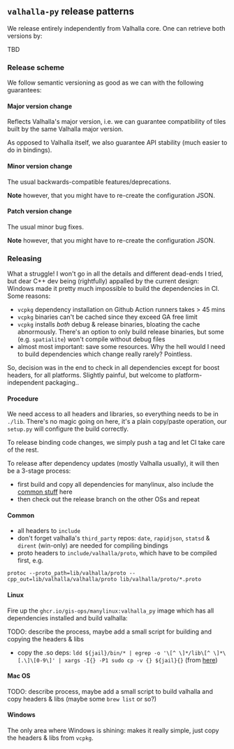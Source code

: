 ## `valhalla-py` release patterns

We release entirely independently from Valhalla core. One can retrieve both versions by:

TBD

### Release scheme

We follow semantic versioning as good as we can with the following guarantees:

#### Major version change

Reflects Valhalla's major version, i.e. we can guarantee compatibility of tiles built by the same Valhalla major version.

As opposed to Valhalla itself, we also guarantee API stability (much easier to do in bindings).

#### Minor version change

The usual backwards-compatible features/deprecations.

**Note** however, that you might have to re-create the configuration JSON.

#### Patch version change

The usual minor bug fixes.

**Note** however, that you might have to re-create the configuration JSON.

### Releasing

What a struggle! I won't go in all the details and different dead-ends I tried, but dear C++ dev being (rightfully) appalled by the current design: Windows made it pretty much impossible to build the dependencies in CI. Some reasons:
- `vcpkg` dependency installation on Github Action runners takes > 45 mins
- `vcpkg` binaries can't be cached since they exceed GA free limit
- `vcpkg` installs _both_ debug & release binaries, bloating the cache abnormously. There's an option to only build release binaries, but some (e.g. `spatialite`) won't compile without debug files
- almost most important: save some resources. Why the hell would I need to build dependencies which change really rarely? Pointless.

So, decision was in the end to check in all dependencies except for boost headers, for all platforms. Slightly painful, but welcome to platform-independent packaging..

#### Procedure

We need access to all headers and libraries, so everything needs to be in `./lib`. There's no magic going on here, it's a plain copy/paste operation, our `setup.py` will configure the build correctly.

To release binding code changes, we simply push a tag and let CI take care of the rest.

To release after dependency updates (mostly Valhalla usually), it will then be a 3-stage process:
- first build and copy all dependencies for manylinux, also include the [common stuff](#common) here
- then check out the release branch on the other OSs and repeat

#### Common

- all headers to `include`
- don't forget valhalla's `third_party` repos: `date`, `rapidjson`, `statsd` & `dirent` (win-only) are needed for compiling bindings
- proto headers to `include/valhalla/proto`, which have to be compiled first, e.g.

`protoc --proto_path=lib/valhalla/proto --cpp_out=lib/valhalla/valhalla/proto lib/valhalla/proto/*.proto`

#### Linux

Fire up the `ghcr.io/gis-ops/manylinux:valhalla_py` image which has all dependencies installed and build valhalla:

TODO: describe the process, maybe add a small script for building and copying the headers & libs

- copy the .so deps: `ldd ${jail}/bin/* | egrep -o '\[^ \]*/lib\[^ \]*\[.\]\[0-9\]' | xargs -I{} -P1 sudo cp -v {} ${jail}{}` (from [here](https://unix.stackexchange.com/a/120017))

#### Mac OS

TODO: describe process, maybe add a small script to build valhalla and copy headers & libs (maybe some `brew list` or so?)

#### Windows

The only area where Windows is shining: makes it really simple, just copy the headers & libs from `vcpkg`.

